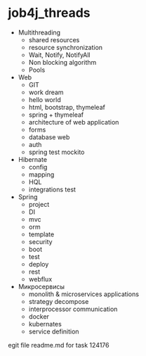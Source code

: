 # job4j_threads

+ Multithreading
    - shared resources
    - resource synchronization
    - Wait, Notify, NotifyAll
    - Non blocking algorithm
    - Pools
+ Web
  - GIT
  - work dream
  - hello world
  - html, bootstrap, thymeleaf
  - spring + thymeleaf
  - architecture of web application
  - forms
  - database web
  - auth
  - spring test mockito
+ Hibernate
  - config
  - mapping
  - HQL
  - integrations test
+ Spring
  - project
  - DI
  - mvc
  - orm
  - template
  - security
  - boot
  - test
  - deploy
  - rest
  - webflux
+ Микросервисы
  - monolith & microservices applications
  - strategy decompose
  - interprocessor communication
  - docker
  - kubernates
  - service definition

egit file readme.md for task 124176

